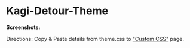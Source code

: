 # Kagi-Detour-Theme

**Screenshots:**


Directions:
Copy & Paste details from theme.css to ["Custom CSS"](https://kagi.com/settings?p=custom_css) page.
